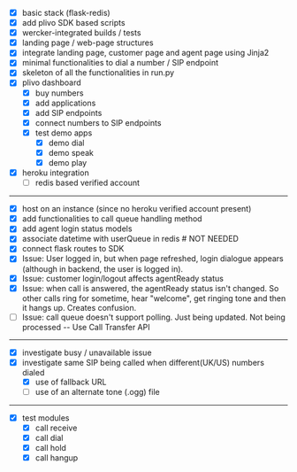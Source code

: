 - [x] basic stack (flask-redis)
- [x] add plivo SDK based scripts
- [x] wercker-integrated builds / tests
- [x] landing page / web-page structures
- [x] integrate landing page, customer page and agent page using Jinja2
- [x] minimal functionalities to dial a number / SIP endpoint
- [x] skeleton of all the functionalities in run.py
- [x] plivo dashboard
  - [x] buy numbers
  - [x] add applications
  - [x] add SIP endpoints
  - [x] connect numbers to SIP endpoints
  - [x] test demo apps
    - [x] demo dial
    - [x] demo speak
    - [x] demo play 

- [x] heroku integration
  - [ ] redis based verified account

***

- [x] host on an instance (since no heroku verified account present)
- [x] add functionalities to call queue handling method
- [x] add agent login status models
- [x] associate datetime with userQueue in redis # NOT NEEDED
- [x] connect flask routes to SDK
- [x] Issue: User logged in, but when page refreshed, login dialogue appears (although in backend, the user is logged in).
- [x] Issue: customer login/logout affects agentReady status
- [x] Issue: when call is answered, the agentReady status isn't changed. So other calls ring for sometime, hear "welcome", get ringing tone and then it hangs up. Creates confusion.
- [ ] Issue: call queue doesn't support polling. Just being updated. Not being processed -- Use Call Transfer API

***

- [x] investigate busy / unavailable issue
- [x] investigate same SIP being called when different(UK/US) numbers dialed
  - [x] use of fallback URL
  - [ ] use of an alternate tone (.ogg) file

***

- [x] test modules
  - [x] call receive 
  - [x] call dial
  - [x] call hold
  - [x] call hangup